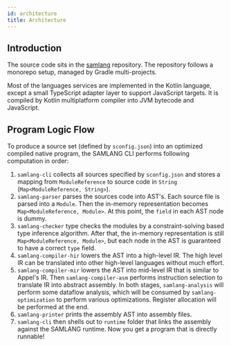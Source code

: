 ```yaml
---
id: architecture
title: Architecture
---
```


## Introduction

The source code sits in the [samlang](https://github.com/SamChou19815/samlang) repository.
The repository follows a monorepo setup, managed by Gradle multi-projects.

Most of the languages services are implemented in the Kotlin language, except a small TypeScript
adapter layer to support JavaScript targets. It is compiled by Kotlin multiplatform compiler into
JVM bytecode and JavaScript.

## Program Logic Flow

To produce a source set (defined by `sconfig.json`) into an optimized compiled native program, the
SAMLANG CLI performs following computation in order:

1. `samlang-cli` collects all sources specified by `sconfig.json` and stores a mapping from
   `ModuleReference` to source code in `String` (`Map<ModuleReference, String>`).
2. `samlang-parser` parses the sources code into AST's. Each source file is parsed into a `Module`.
   Then the in-memory representation becomes `Map<ModuleReference, Module>`. At this point, the
   `field` in each AST node is dummy.
3. `samlang-checker` type checks the modules by a constraint-solving based type inference
   algorithm. After that, the in-memory representation is still `Map<ModuleReference, Module>`, but
   each node in the AST is guaranteed to have a correct `type` field.
4. `samlang-compiler-hir` lowers the AST into a high-level IR. The high level IR can be translated
   into other high-level languages without much effort.
5. `samlang-compiler-mir` lowers the AST into mid-level IR that is similar to Appel's IR. Then
   `samlang-compiler-asm` performs instruction selection to translate IR into abstract assembly.
   In both stages, `samlang-analysis` will perform some dataflow analysis, which will be consumed
   by `samlang-optimization` to perform various optimizations. Register allocation will be performed
   at the end.
6. `samlang-printer` prints the assembly AST into assembly files.
7. `samlang-cli` then shells out to `runtime` folder that links the assembly against the SAMLANG
   runtime. Now you get a program that is directly runnable!
